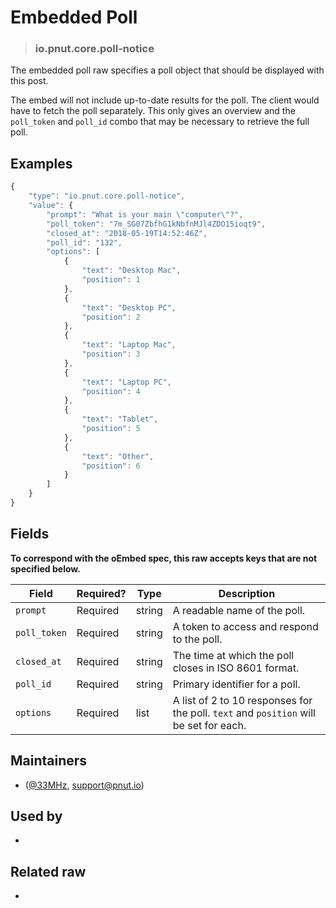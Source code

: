 <!-- give your raw a title -->
# Embedded Poll

<!-- specify the "type" for your raw -->
> ### io.pnut.core.poll-notice

<!-- provide a description of what your raw represents -->
The embedded poll raw specifies a poll object that should be displayed with this post.

The embed will not include up-to-date results for the poll. The client would have to fetch the poll separately. This only gives an overview and the `poll_token` and `poll_id` combo that may be necessary to retrieve the full poll.

<!-- provide at least one example of what your raw might look like in the wild -->
## Examples

~~~ js
{
    "type": "io.pnut.core.poll-notice",
    "value": {
        "prompt": "What is your main \"computer\"?",
        "poll_token": "7m_SG07ZbfhG1kNbfnMJl4ZDO15ioqt9",
        "closed_at": "2018-05-19T14:52:46Z",
        "poll_id": "132",
        "options": [
            {
                "text": "Desktop Mac",
                "position": 1
            },
            {
                "text": "Desktop PC",
                "position": 2
            },
            {
                "text": "Laptop Mac",
                "position": 3
            },
            {
                "text": "Laptop PC",
                "position": 4
            },
            {
                "text": "Tablet",
                "position": 5
            },
            {
                "text": "Other",
                "position": 6
            }
        ]
    }
}
~~~

<!-- provide a complete description of the fields in the "value" object for your raw -->
## Fields 
**To correspond with the oEmbed spec, this raw accepts keys that are not specified below.**

| Field | Required? | Type | Description |
| ----- | --------- | ---- | ----------- |
| `prompt` | Required  | string | A readable name of the poll. |
| `poll_token` | Required | string | A token to access and respond to the poll. |
| `closed_at` | Required | string | The time at which the poll closes in ISO 8601 format. |
| `poll_id` | Required | string | Primary identifier for a poll. |
| `options` | Required | list | A list of 2 to 10 responses for the poll. `text` and `position` will be set for each. |

<!-- provide a way to contact you -->
## Maintainers
* ([@33MHz](https://pnut.io/@33mhz), [support@pnut.io](mailto:support@pnut.io))

<!-- provide references to compatible apps / service -->
## Used by
* 

<!-- provide references to related raws -->
## Related raw
* 